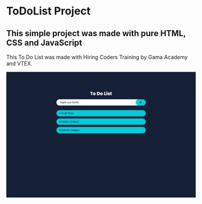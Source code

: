 # ToDoList Project

## This simple project was made with pure HTML, CSS and JavaScript

This To Do List was made with Hiring Coders Training by Gama Academy and VTEX.

<img src="todolist.png">
